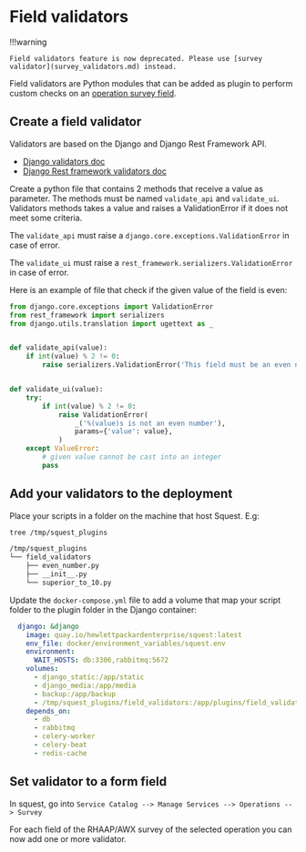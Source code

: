 # Field validators

!!!warning

    Field validators feature is now deprecated. Please use [survey validator](survey_validators.md) instead.

Field validators are Python modules that can be added as plugin to perform custom checks on an [operation survey field](../service_catalog/operation.md#survey).

## Create a field validator

Validators are based on the Django and Django Rest Framework API.

- [Django validators doc](https://docs.djangoproject.com/en/3.2/ref/validators/)
- [Django Rest framework validators doc](https://www.django-rest-framework.org/api-guide/validators/#function-based)

Create a python file that contains 2 methods that receive a value as parameter.
The methods must be named `validate_api` and `validate_ui`.
Validators methods takes a value and raises a ValidationError if it does not meet some criteria.

The `validate_api` must raise a `django.core.exceptions.ValidationError` in case of error.

The `validate_ui` must raise a `rest_framework.serializers.ValidationError` in case of error.

Here is an example of file that check if the given value of the field is even:
```python
from django.core.exceptions import ValidationError
from rest_framework import serializers
from django.utils.translation import ugettext as _


def validate_api(value):
    if int(value) % 2 != 0:
        raise serializers.ValidationError('This field must be an even number.')


def validate_ui(value):
    try:
        if int(value) % 2 != 0:
            raise ValidationError(
                _('%(value)s is not an even number'),
                params={'value': value},
            )
    except ValueError:
        # given value cannot be cast into an integer
        pass
```

## Add your validators to the deployment

Place your scripts in a folder on the machine that host Squest. E.g:
```bash
tree /tmp/squest_plugins 

/tmp/squest_plugins
└── field_validators
    ├── even_number.py
    ├── __init__.py
    └── superior_to_10.py
```

Update the `docker-compose.yml` file to add a volume that map your script folder to the plugin folder in the Django container:
```yaml
  django: &django
    image: quay.io/hewlettpackardenterprise/squest:latest
    env_file: docker/environment_variables/squest.env
    environment:
      WAIT_HOSTS: db:3306,rabbitmq:5672
    volumes:
      - django_static:/app/static
      - django_media:/app/media
      - backup:/app/backup
      - /tmp/squest_plugins/field_validators:/app/plugins/field_validators  # update this line
    depends_on:
      - db
      - rabbitmq
      - celery-worker
      - celery-beat
      - redis-cache
```

## Set validator to a form field

In squest, go into `Service Catalog --> Manage Services --> Operations --> Survey`

For each field of the RHAAP/AWX survey of the selected operation you can now add one or more validator.
